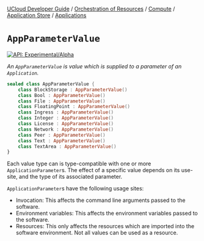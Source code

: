 [UCloud Developer Guide](/docs/developer-guide/README.md) / [Orchestration of Resources](/docs/developer-guide/orchestration/README.md) / [Compute](/docs/developer-guide/orchestration/compute/README.md) / [Application Store](/docs/developer-guide/orchestration/compute/appstore/README.md) / [Applications](/docs/developer-guide/orchestration/compute/appstore/apps.md)

# `AppParameterValue`


[![API: Experimental/Alpha](https://img.shields.io/static/v1?label=API&message=Experimental/Alpha&color=orange&style=flat-square)](/docs/developer-guide/core/api-conventions.md)


_An `AppParameterValue` is value which is supplied to a parameter of an `Application`._

```kotlin
sealed class AppParameterValue {
    class BlockStorage : AppParameterValue()
    class Bool : AppParameterValue()
    class File : AppParameterValue()
    class FloatingPoint : AppParameterValue()
    class Ingress : AppParameterValue()
    class Integer : AppParameterValue()
    class License : AppParameterValue()
    class Network : AppParameterValue()
    class Peer : AppParameterValue()
    class Text : AppParameterValue()
    class TextArea : AppParameterValue()
}
```
Each value type can is type-compatible with one or more `ApplicationParameter`s. The effect of a specific value depends
on its use-site, and the type of its associated parameter.

`ApplicationParameter`s have the following usage sites:

- Invocation: This affects the command line arguments passed to the software.
- Environment variables: This affects the environment variables passed to the software.
- Resources: This only affects the resources which are imported into the software environment. Not all values can be
  used as a resource.



